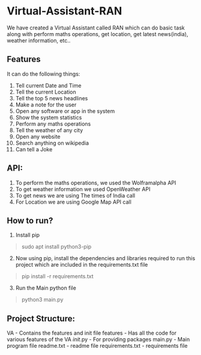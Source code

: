 # Virtual-Assistant-RAN
We have created a Virtual Assistant called RAN which can do basic task along with perform maths operations, get location, get latest news(india), weather information, etc..

## Features
It can do the following things:
1. Tell current Date and Time
2. Tell the current Location
3. Tell the top 5 news headlines
4. Make a note for the user
5. Open any software or app in the system
6. Show the system statistics
7. Perform any maths operations
8. Tell the weather of any city
9. Open any website
10. Search anything on wikipedia
11. Can tell a Joke

## API:
1. To perform the maths operations, we used the Wolframalpha API
2. To get weather information we used OpenWeather API
3. To get news we are using The times of India call
4. For Location we are using Google Map API call

## How to run?
1. Install pip
>sudo apt install python3-pip

2. Now using pip, install the dependencies and libraries required to run this project which are included in the requirements.txt file
>pip install -r requirements.txt

3. Run the Main python file
>python3 main.py

## Project Structure:
VA                  - Contains the features and init file
   features         - Has all the code for various features of the VA
   _init_.py        - For providing packages
main.py             - Main program file
readme.txt          - readme file
requirements.txt    - requirements file
